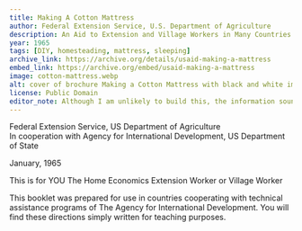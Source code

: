 ```yaml
---
title: Making A Cotton Mattress
author: Federal Extension Service, U.S. Department of Agriculture
description: An Aid to Extension and Village Workers in Many Countries
year: 1965
tags: [DIY, homesteading, mattress, sleeping]
archive_link: https://archive.org/details/usaid-making-a-mattress
embed_link: https://archive.org/embed/usaid-making-a-mattress
image: cotton-mattress.webp
alt: cover of brochure Making a Cotton Mattress with black and white image of group holding up a homemade mattress and text describing purpose 
license: Public Domain
editor_note: Although I am unlikely to build this, the information sounds genuinely useful, and I hadn't come across in any other written form. Especially since so much of my internet searches are for tutorials, DIY information and the like, I find it interesting to read this written booklet, especially since it was supported by the USDA. 
---
```


Federal Extension Service, US Department of Agriculture  
In cooperation with Agency for International Development, US Department of State

January, 1965

This is for YOU The Home Economics Extension Worker or Village Worker

This booklet was prepared for use in countries cooperating with technical assistance programs of The Agency for International Development. You will find these directions simply written for teaching purposes.
